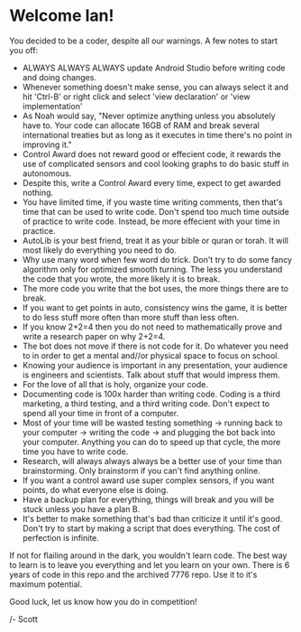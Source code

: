 # Welcome Ian!

You decided to be a coder, despite all our warnings. A few notes to start you off:

* ALWAYS ALWAYS ALWAYS update Android Studio before writing code and doing changes.
* Whenever something doesn't make sense, you can always select it and hit 'Ctrl\-B' or right click and select 'view declaration' or 'view implementation'
* As Noah would say, "Never optimize anything unless you absolutely have to. Your code can allocate 16GB of RAM and break several international treaties but as long as it executes in time there's no point in improving it."
* Control Award does not reward good or effecient code, it rewards the use of complicated sensors and cool looking graphs to do basic stuff in autonomous.
* Despite this, write a Control Award every time, expect to get awarded nothing.
* You have limited time, if you waste time writing comments, then that's time that can be used to write code. Don't spend too much time outside of practice to write code. Instead, be more effecient with your time in practice.
* AutoLib is your best friend, treat it as your bible or quran or torah. It will most likely do everything you need to do.
* Why use many word when few word do trick. Don't try to do some fancy algorithm only for optimized smooth turning. The less you understand the code that you wrote, the more likely it is to break.
* The more code you write that the bot uses, the more things there are to break.
* If you want to get points in auto, consistency wins the game, it is better to do less stuff more often than more stuff than less often.
* If you know 2+2=4 then you do not need to mathematically prove and write a research paper on why 2+2=4.
* The bot does not move if there is not code for it. Do whatever you need to in order to get a mental and//or physical space to focus on school.
* Knowing your audience is important in any presentation, your audience is engineers and scientists. Talk about stuff that would impress them.
* For the love of all that is holy, organize your code.
* Documenting code is 100x harder than writing code. Coding is a third marketing, a third testing, and a third writing code. Don't expect to spend all your time in front of a computer.
* Most of your time will be wasted testing something -> running back to your computer -> writing the code -> and plugging the bot back into your computer. Anything you can do to speed up that cycle, the more time you have to write code.
* Research, will always always always be a better use of your time than brainstorming. Only brainstorm if you can't find anything online.
* If you want a control award use super complex sensors, if you want points, do what everyone else is doing.
* Have a backup plan for everything, things will break and you will be stuck unless you have a plan B.
* It's better to make something that's bad than criticize it until it's good. Don't try to start by making a script that does everything. The cost of perfection is infinite.

If not for flailing around in the dark, you wouldn't learn code. The best way to learn is to leave you everything and let you learn on your own. There is 6 years of code in this repo and the archived 7776 repo. Use it to it's maximum potential.

Good luck, let us know how you do in competition!

/- Scott
